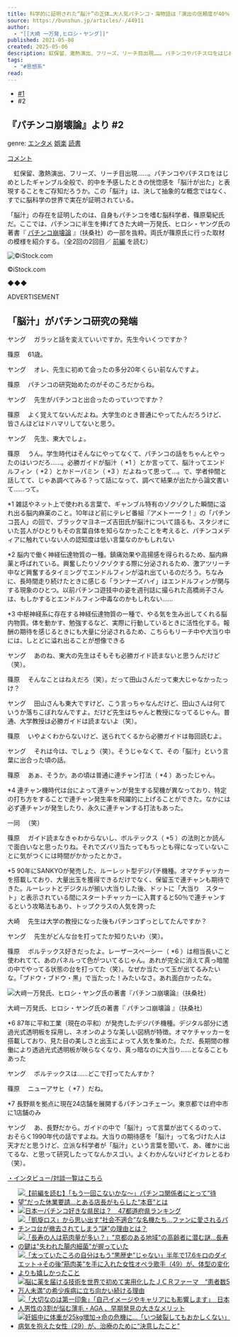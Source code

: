 ```yaml
---
title: 科学的に証明された“脳汁”の正体…大人気パチンコ・海物語は「演出の信頼度が40％っていうのが絶妙」
source: https://bunshun.jp/articles/-/44911
author:
  - "[[大崎 一万発,ヒロシ・ヤング]]"
published: 2021-05-08
created: 2025-05-06
description: 虹保留、激熱演出、フリーズ、リーチ目出現……。パチンコやパチスロをはじめとしたギャンブル全般で、的中を予感したときの恍惚感を「脳汁が出た」と表現することをご存知だろうか。この「脳汁」は、決して抽象的…
tags:
  - "#思想系"
read:
---
```

- [#1](https://bunshun.jp/articles/-/44910?page=1)
- #2

## 『パチンコ崩壊論』より #2

genre: [エンタメ](https://bunshun.jp/subcategory/%E3%82%A8%E3%83%B3%E3%82%BF%E3%83%A1) [娯楽](https://bunshun.jp/subcategory/%E5%A8%AF%E6%A5%BD) [読書](https://bunshun.jp/subcategory/%E8%AA%AD%E6%9B%B8)

[コメント](https://bunshun.jp/articles/comment/44911)

　虹保留、激熱演出、フリーズ、リーチ目出現……。パチンコやパチスロをはじめとしたギャンブル全般で、的中を予感したときの恍惚感を「脳汁が出た」と表現することをご存知だろうか。この「脳汁」は、決して抽象的な概念ではなく、すでに脳科学の世界で実在が証明されている。

「脳汁」の存在を証明したのは、自身もパチンコを嗜む脳科学者、篠原菊紀氏だ。ここでは、パチンコに半生を捧げてきた大﨑一万発氏、ヒロシ・ヤング氏の著書『 [パチンコ崩壊論](http://www.amazon.co.jp/dp/B091K9FNFV?tag=bunshun_online-22&linkCode=ogi&th=1&psc=1&creative=6339) 』（扶桑社）の一部を抜粋。両氏が篠原氏に行った取材の模様を紹介する。（全2回の2回目／ [前編](https://bunshun.jp/articles/-/44910) を読む）

![©️iStock.com](https://bunshun.ismcdn.jp/mwimgs/7/9/1500wm/img_79397ccc253b77e48009ff1675bf38162543959.jpg)

©️iStock.com

◆◆◆

ADVERTISEMENT

## 「脳汁」がパチンコ研究の発端

ヤング 　ガラッと話を変えていいですか。先生今いくつですか？

篠原 　61歳。

ヤング 　オレ、先生に初めて会ったの多分20年くらい前なんですよ。

篠原 　パチンコの研究始めたのがそのころだからね。

ヤング 　先生がパチンコと出合ったのっていつですか？

篠原 　よく覚えてないんだよね。大学生のとき普通にやってたんだろうけど、皆さんほどはドハマリしてないと思う。

ヤング 　先生、東大でしょ。

篠原 　うん。学生時代はそんなにやってなくて、パチンコの話をちゃんとやったのはいつだろ……。必勝ガイドが脳汁（ \*1 ）とか言ってて、脳汁ってエンドルフィン（ \*2 ）とかドーパミン（ \*3 ）だよねって思って…。で、学者仲間と話してて、じゃあ調べてみる？って話になって、調べて結果が出たから論文書いて……って。

\*1 雑誌やネット上で使われる言葉で、ギャンブル特有のゾクゾクした瞬間に溢れ出る脳内麻薬のこと。10年ほど前にテレビ番組『アメトーーク！』の「パチンコ芸人」の回で、ブラックマヨネーズ吉田氏が脳汁について語るも、スタジオにいた芸人がひとりもその言葉自体を知らなかったことを考えると、パチンコメディアに触れていない人の認知度は低い言葉なのかもしれない

\*2 脳内で働く神経伝達物質の一種。鎮痛効果や高揚感を得られるため、脳内麻薬と呼ばれている。興奮したりゾクゾクする際に分泌されるため、激アツリーチ中など興奮するタイミングでエンドルフィンが溢れ出ているのだろう。ちなみに、長時間走り続けたときに感じる「ランナーズハイ」はエンドルフィンが関与する現象のひとつ。以前パチンコ遊技中の姿を週刊誌に撮られた高橋尚子さんは、もしかするとエンドルフィン中毒なのかもしれない……

\*3 中枢神経系に存在する神経伝達物質の一種で、やる気を生み出してくれる脳内物質。体を動かす、勉強するなど、実際に行動しているときに活性化する。報酬の期待を感じるときにも大量に分泌されるため、こちらもリーチ中や大当り中には、しとどに溢れ出ることが想像できる

ヤング 　あのね、東大の先生はそもそも必勝ガイド読まないと思うんだけど（笑）。

篠原 　そんなことはねえだろ（笑）。だって田山さんだって東大じゃなかったっけ？

ヤング 　田山さんも東大ですけど、こう言っちゃなんだけど、田山さんは何ていうか落ちこぼれなんですよ。だけど先生はちゃんと教授になってるじゃん。普通、大学教授は必勝ガイドは読まないよ（笑）。

篠原 　いやよくわからないけど、送られてくるから必勝ガイドは毎回読むよ。

ヤング 　それは今は、でしょう（笑）。そうじゃなくて、その「脳汁」という言葉に出合った頃の話。

篠原 　あぁ、そうか。あの頃は普通に連チャン打法（ \*4 ）あったじゃん。

\*4 連チャン機時代は台によって連チャンが発生する契機が異なっており、特定の打ち方をすることで連チャン発生率を飛躍的に上げることができた。なかには必ず連チャンが発生したり、永久に連チャンする打法もあった。

一同 　（笑）

篠原 　ガイド読まなきゃわからないし、ボルテックス（ \*5 ）の法則とか読んで面白いなと思ったりね。それでズバリ当たってもちっとも得になっていないことに気がつくには時間がかかったとかさ。

\*5 90年にSANKYOが発売した、ルーレット型デジパチ機種。オマケチャッカーを搭載しており、大量出玉を獲得できるだけでなく、保留玉で連チャンも期待できた。ルーレットとデジタルが揃い大当りした後、ドットに「大当り　スタート」と表示されている間にスタートチャッカーに入賞すると50％で連チャンするという攻略法もあり、トップクラスの人気を誇った

大崎 　先生は大学の教授になった後もパチンコずっとしてたんですか？

ヤング 　先生がどんな台を打ってたか知りたいわ（笑）。

篠原 　ボルテックス好きだったよ。レーザースペーシー（ \*6 ）は相当長いこと使われてて、あのパネルって色がついてるじゃん。あれが完全に消えて真っ暗闇の中でやってる状態の台を打ってた（笑）。なぜか当たって玉が出てるみたいな。「ブドウ・ブドウ・黒」で当たった！みたいなさ。あれ面白かったな。

![大﨑一万発氏、ヒロシ・ヤング氏の著書『パチンコ崩壊論』（扶桑社）](https://bunshun.ismcdn.jp/mwimgs/1/2/1500wm/img_121b303656c47404547c6720b1d0ec701611015.jpg)

大﨑一万発氏、ヒロシ・ヤング氏の著書『 パチンコ崩壊論 』（扶桑社）

\*6 87年に平和工業（現在の平和）が発売したデジパチ機種。デジタル部分に透過光式透明板を採用し、ネオンのような美しい図柄が特徴。オマケチャッカーを搭載しており、見た目の美しさと出玉によって人気を集めた。ただ、長期間の稼働により透過光式透明板が映らなくなり、真っ暗なのに大当り……となることもあった

ヤング 　ボルテックスは……どこで打ってたんすか？

篠原 　ニューアサヒ（ \*7 ）だね。

\*7 長野県を拠点に現在24店舗を展開するパチンコチェーン。東京都では府中市に1店舗のみ

ヤング 　あ、長野だから。ガイドの中で「脳汁」って言葉が出てくるのって、おそらく1990年代の話ですよね。大当りの期待感を「脳汁」って名づけた人は天才だと思うけど、立派な科学者が「脳汁」という言葉を聞いて、あ、確かに出てるな、と思って研究したってなんかスゴい。よくわかんないけどイカレとるわ（笑）。

[・インタビュー/対談一覧はこちら](https://bunshun.jp/subcategory/interview)

- [![【前編を読む】「もう一回こないかな～」パチンコ関係者にとって“待望”だった休業要請…とある店長がもらした“本音”とは](https://bunshun.ismcdn.jp/mwimgs/c/2/240x150/img_c2a588267ac6df41cd1e427affc21d76101589.jpg)](https://bunshun.jp/articles/-/44910)
- [![日本一パチンコ好きな県民は？　47都道府県ランキング](https://bunshun.ismcdn.jp/mwimgs/2/6/240x150/img_2691e330dca16067c19fe6a5c0127337331552.jpg)](https://bunshun.jp/articles/-/7387)
- [![「凱旋ロス」から思い出す“社会不適合”な名機たち…ファンに愛されるパチンコ台が撤去されてしまう“謎”の理由とは？](https://bunshun.ismcdn.jp/mwimgs/e/1/240x150/img_e104c908009feef39ed38e6d2b181018505098.jpg)](https://bunshun.jp/articles/-/42635)
- [![「長寿の人は筋肉量が多い？」"京都のある地域"の高齢者に潜む謎…長寿の鍵は"失われた腸内細菌"が握っていた](https://bunshun.ismcdn.jp/mwimgs/4/c/240x150/img_4cf18d9ad9f67010f35dafccbd27b07e259314.jpg)](https://bunshun.jp/articles/-/76398?ref=related_article)
- [![「太っていたころの自分はもう“黒歴史”じゃない」半年で17.6キロのダイエット→その後“筋肉美”を手に入れた女性オペラ歌手（49）が、体型の変化よりも嬉しかったこと](https://bunshun.ismcdn.jp/mwimgs/5/1/240x150/img_5179e53d27ee813e54916d5b7acfc37a2290562.png)](https://bunshun.jp/articles/-/77431?ref=related_article)
- [![脳に薬を届ける技術を世界で初めて実用化したＪＣＲファーマ　“患者数5万人未満”の希少疾病に立ち向かい続ける理由](https://bunshun.ismcdn.jp/mwimgs/4/2/240x150/img_423c5cfa5c73018c693e495be19d66d396222.jpg)](https://bunshun.jp/articles/-/77323?ref=related_article)
- [![「大切なのは第一印象」「自己イメージやキャリアにも影響します」　日本人男性の3割が悩む薄毛・AGA 、早期発見の大きなメリット](https://bunshun.ismcdn.jp/mwimgs/3/3/240x150/img_33b366adc002c69450d4d601d8411dd91007997.jpg)](https://bunshun.jp/articles/-/77845?ref=related_article)
- [![妊娠中に体重が25kg増加→命の危機に…「いつ破裂してもおかしくない」病気を抱えた女性（29）が、治療のために“決意したこと”](https://bunshun.ismcdn.jp/mwimgs/0/7/240x150/img_07a547f33650c35a2f91ede3635cf09a1224365.jpg)](https://bunshun.jp/articles/-/77634?ref=related_article)